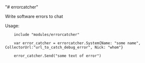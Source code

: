 "# errorcatcher" 

Write software errors to chat

Usage:

```
	include "modules/errorcatcher"

	var error_catcher = errorcatcher.System{Name: "some name", CollectorUrl:"url_to_catch_debug_error", Nick: "whom"}

	error_catcher.Send("some text of error")
```
